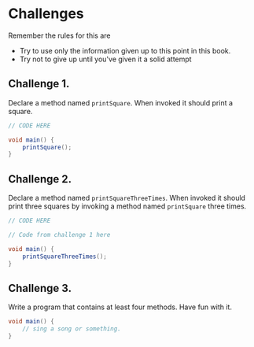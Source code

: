 # Challenges

Remember the rules for this are

- Try to use only the information given up to this point in this book.
- Try not to give up until you've given it a solid attempt

## Challenge 1.

Declare a method named `printSquare`. When invoked it should print a square.

```java
// CODE HERE

void main() {
    printSquare();
}
```

## Challenge 2.

Declare a method named `printSquareThreeTimes`. When invoked it should print three squares
by invoking a method named `printSquare` three times.

```java
// CODE HERE

// Code from challenge 1 here

void main() {
    printSquareThreeTimes();
}
```

## Challenge 3.

Write a program that contains at least four methods. Have fun with it.

```java
void main() {
    // sing a song or something.
}
```
